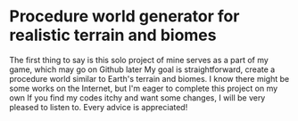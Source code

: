 # Procedure world generator for realistic terrain and biomes
The first thing to say is this solo project of mine serves as a part of my game, which may go on Github later
My goal is straightforward, create a procedure world similar to Earth's terrain and biomes. I know there might be some works on the Internet, but I'm eager to complete this project on my own
If you find my codes itchy and want some changes, I will be very pleased to listen to. Every advice is appreciated! 
